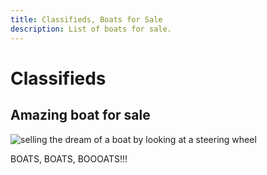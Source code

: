 ```yaml
---
title: Classifieds, Boats for Sale
description: List of boats for sale.
---
```


# Classifieds

## Amazing boat for sale

![selling the dream of a boat by looking at a steering wheel](https://images.unsplash.com/photo-1470645792662-dd18394f8c97?ixid=MnwxMjA3fDB8MHxwaG90by1wYWdlfHx8fGVufDB8fHx8&ixlib=rb-1.2.1&auto=format&fit=crop&w=1950&q=80)

BOATS, BOATS, BOOOATS!!!